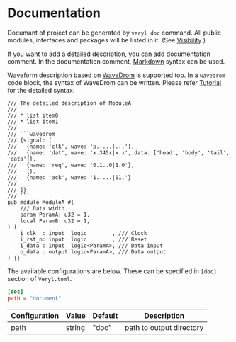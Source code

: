 # Documentation

Documant of project can be generated by `veryl doc` command.
All public modules, interfaces and packages will be listed in it. (See [Visibility](../04_language_reference/11_visibility.md) )

If you want to add a detailed description, you can add documentation comment.
In the documentation comment, [Markdown](https://www.markdownguide.org) syntax can be used.

Waveform description based on [WaveDrom](https://wavedrom.com) is supported too.
In a `wavedrom` code block, the syntax of WaveDrom can be written.
Please refer [Tutorial](https://wavedrom.com/tutorial.html) for the detailed syntax.

```veryl,playground
/// The detailed description of ModuleA
///
/// * list item0
/// * list item1
///
/// ```wavedrom
/// {signal: [
///   {name: 'clk', wave: 'p.....|...'},
///   {name: 'dat', wave: 'x.345x|=.x', data: ['head', 'body', 'tail', 'data']},
///   {name: 'req', wave: '0.1..0|1.0'},
///   {},
///   {name: 'ack', wave: '1.....|01.'}
///
/// ]}
/// ```
pub module ModuleA #(
    /// Data width
    param ParamA: u32 = 1,
    local ParamB: u32 = 1,
) (
    i_clk  : input  logic        , /// Clock
    i_rst_n: input  logic        , /// Reset
    i_data : input  logic<ParamA>, /// Data input
    o_data : output logic<ParamA>, /// Data output
) {}
```

The available configurations are below.
These can be specified in `[doc]` section of `Veryl.toml`.

```toml
[doc]
path = "document"
```

| Configuration | Value   | Default | Description              |
|---------------|---------|---------|--------------------------|
| path          | string  | "doc"   | path to output directory |

